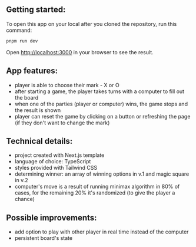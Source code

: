 ## Getting started:

To open this app on your local after you cloned the repository, run this command:

```bash
pnpm run dev
```

Open [http://localhost:3000](http://localhost:3000) in your browser to see the result.

## App features:

- player is able to choose their mark - X or O
- after starting a game, the player takes turns with a computer to fill out the board
- when one of the parties (player or computer) wins, the game stops and the result is shown
- player can reset the game by clicking on a button or refreshing the page (if they don't want to change the mark)

## Technical details:

- project created with Next.js template
- language of choice: TypeScript
- styles provided with Tailwind CSS
- determining winner: an array of winning options in v.1 and magic square in v.2
- computer's move is a result of running minimax algorithm in 80% of cases, for the remaining 20% it's randomized (to give the player a chance)

## Possible improvements:

- add option to play with other player in real time instead of the computer
- persistent board's state 
